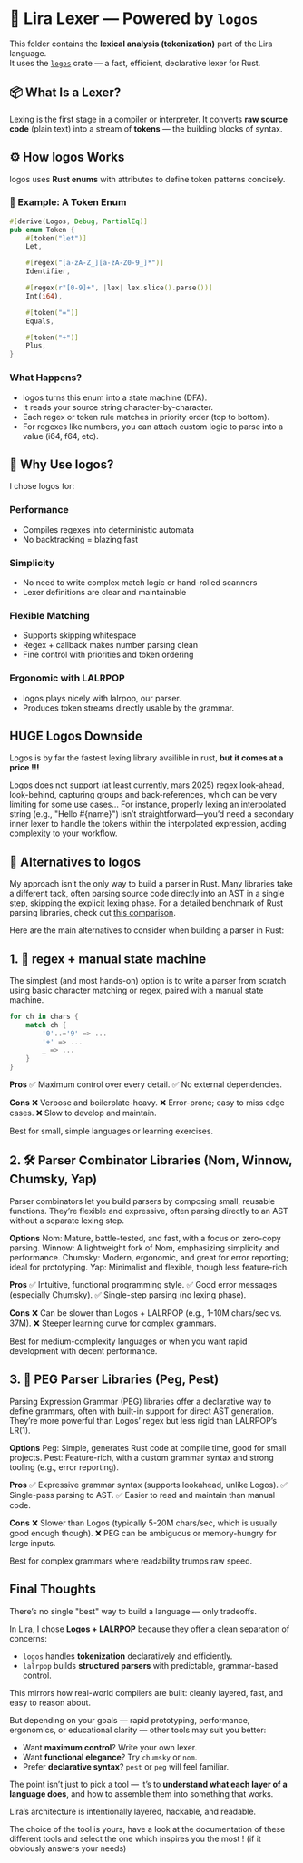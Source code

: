 # 🧾 Lira Lexer — Powered by `logos`

This folder contains the **lexical analysis (tokenization)** part of the Lira language.  
It uses the [`logos`](https://github.com/maciejhirsz/logos) crate — a fast, efficient, declarative lexer for Rust.

## 📦 What Is a Lexer?

Lexing is the first stage in a compiler or interpreter. It converts **raw source code** (plain text) into a stream of **tokens** — the building blocks of syntax.

## ⚙️ How logos Works

logos uses **Rust enums** with attributes to define token patterns concisely.

### 🧠 Example: A Token Enum

```rust
#[derive(Logos, Debug, PartialEq)]
pub enum Token {
    #[token("let")]
    Let,

    #[regex("[a-zA-Z_][a-zA-Z0-9_]*")]
    Identifier,

    #[regex(r"[0-9]+", |lex| lex.slice().parse())]
    Int(i64),

    #[token("=")]
    Equals,

    #[token("+")]
    Plus,
}
```

### What Happens?

- logos turns this enum into a state machine (DFA).
- It reads your source string character-by-character.
- Each regex or token rule matches in priority order (top to bottom).
- For regexes like numbers, you can attach custom logic to parse into a value (i64, f64, etc).

## 🚀 Why Use logos?

I chose logos for:

### Performance

- Compiles regexes into deterministic automata
- No backtracking = blazing fast

### Simplicity

- No need to write complex match logic or hand-rolled scanners
- Lexer definitions are clear and maintainable

### Flexible Matching

- Supports skipping whitespace
- Regex + callback makes number parsing clean
- Fine control with priorities and token ordering

### Ergonomic with LALRPOP

- logos plays nicely with lalrpop, our parser.
- Produces token streams directly usable by the grammar.

## HUGE Logos Downside

Logos is by far the fastest lexing library availible in rust, **but it comes at a price !!!**

Logos does not support (at least currently, mars 2025) regex look-ahead, look-behind, capturing groups and back-references, which can be very limiting for some use cases... For instance, properly lexing an interpolated string (e.g., "Hello #{name}") isn’t straightforward—you’d need a secondary inner lexer to handle the tokens within the interpolated expression, adding complexity to your workflow.

## 🔀 Alternatives to logos

My approach isn’t the only way to build a parser in Rust. Many libraries take a different tack, often parsing source code directly into an AST in a single step, skipping the explicit lexing phase. For a detailed benchmark of Rust parsing libraries, check out [this comparison](https://github.com/rosetta-rs/parse-rosetta-rs/).

Here are the main alternatives to consider when building a parser in Rust:

## 1. 🧩 regex + manual state machine

The simplest (and most hands-on) option is to write a parser from scratch using basic character matching or regex, paired with a manual state machine.

```rust
for ch in chars {
    match ch {
        '0'..='9' => ...
        '+' => ...
        _ => ...
    }
}
```

**Pros**
✅ Maximum control over every detail.
✅ No external dependencies.

**Cons**
❌ Verbose and boilerplate-heavy.
❌ Error-prone; easy to miss edge cases.
❌ Slow to develop and maintain.

Best for small, simple languages or learning exercises.

## 2. 🛠️ Parser Combinator Libraries (Nom, Winnow, Chumsky, Yap)

Parser combinators let you build parsers by composing small, reusable functions. They’re flexible and expressive, often parsing directly to an AST without a separate lexing step.

**Options**
Nom: Mature, battle-tested, and fast, with a focus on zero-copy parsing.
Winnow: A lightweight fork of Nom, emphasizing simplicity and performance.
Chumsky: Modern, ergonomic, and great for error reporting; ideal for prototyping.
Yap: Minimalist and flexible, though less feature-rich.

**Pros**
✅ Intuitive, functional programming style.
✅ Good error messages (especially Chumsky).
✅ Single-step parsing (no lexing phase).

**Cons**
❌ Can be slower than Logos + LALRPOP (e.g., 1-10M chars/sec vs. 37M).
❌ Steeper learning curve for complex grammars.

Best for medium-complexity languages or when you want rapid development with decent performance.

## 3. 📜 PEG Parser Libraries (Peg, Pest)

Parsing Expression Grammar (PEG) libraries offer a declarative way to define grammars, often with built-in support for direct AST generation. They’re more powerful than Logos’ regex but less rigid than LALRPOP’s LR(1).

**Options**
Peg: Simple, generates Rust code at compile time, good for small projects.
Pest: Feature-rich, with a custom grammar syntax and strong tooling (e.g., error reporting).

**Pros**
✅ Expressive grammar syntax (supports lookahead, unlike Logos).
✅ Single-pass parsing to AST.
✅ Easier to read and maintain than manual code.

**Cons**
❌ Slower than Logos (typically 5-20M chars/sec, which is usually good enough though).
❌ PEG can be ambiguous or memory-hungry for large inputs.

Best for complex grammars where readability trumps raw speed.

## Final Thoughts

There’s no single "best" way to build a language — only tradeoffs.

In Lira, I chose **Logos + LALRPOP** because they offer a clean separation of concerns:

- `logos` handles **tokenization** declaratively and efficiently.
- `lalrpop` builds **structured parsers** with predictable, grammar-based control.

This mirrors how real-world compilers are built: cleanly layered, fast, and easy to reason about.

But depending on your goals — rapid prototyping, performance, ergonomics, or educational clarity — other tools may suit you better:

- Want **maximum control**? Write your own lexer.
- Want **functional elegance**? Try `chumsky` or `nom`.
- Prefer **declarative syntax**? `pest` or `peg` will feel familiar.

The point isn’t just to pick a tool — it’s to **understand what each layer of a language does**, and how to assemble them into something that works.

Lira’s architecture is intentionally layered, hackable, and readable.

The choice of the tool is yours, have a look at the documentation of these different tools and select the one which inspires you the most ! (if it obviously answers your needs)
